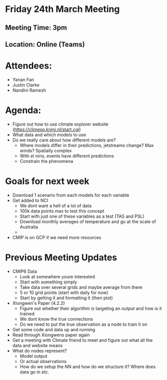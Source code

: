 # Friday 24th March Meeting

## Meeting Time: 3pm

## Location: Online (Teams)

# Attendees:

- Yanan Fan
- Justin Clarke
- Nandini Ramesh

# Agenda:

- Figure out how to use climate explorer website (https://climexp.knmi.nl/start.cgi)
- What data and which models to use
- Do we really care about how different models are?
  - Where models differ in their predictions, jetstreams change? Max winds? Spatially complex
  - With el nino, events have different predictions
  - Constrain the phenomena

# Goals for next week

- Download 1 scenario from each models for each variable
- Get added to NCI 
  - We dont want a hell of a lot of data
  - 100k data points max to test this concept
  - Start with just one of these variables as a test (TAS and PSL)
  - Download monthly averages of temperature and go at the scale of Australia
  - 
- CMIP is on GCP if we need more resources


# Previous Meeting Updates

- CMIP6 Data
  - Look at somewhere youre interested
  - Start with something simply
  - Take data over several grids and maybe average from there
  - 5 or 10 grid points (start with daily for now)
  - Start by getting it and formatting it (then plot)
- Xiongwen's Paper (4.2.2)
  - Figure out whether their algorithm is targeting an output and how is it trained
  - We dont know the true connections
  - Do we need to put the true observation as a node to train it on
- Get some code and data up and running
- Read through Xiongwens paper again
- Get a meeting with Climate friend to meet and figure out what all the data and website means
- What do nodes represent?
  - Model output
  - Or actual observations
  - How do we setup the NN and how do we structure it? Where does data go in etc.
